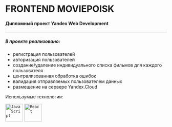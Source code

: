 # FRONTEND MOVIEPOISK
#### Дипломный проект Yandex Web Development
----
##### В проекте реализовано: 

- регистрация пользователей
- авторизация пользователей
- создание/удаление индивидуального списка фильмов для каждого пользователя
- централизованная обработка ошибок
- валидация отправляемых пользователем данных
- размещение на сервере Yandex.Cloud

Использумые технологии:
<div>
	<code><img width="55" src="https://user-images.githubusercontent.com/25181517/117447155-6a868a00-af3d-11eb-9cfe-245df15c9f3f.png" alt="JavaScript" title="JavaScript"/></code>
	<code><img width="55" src="https://user-images.githubusercontent.com/25181517/183897015-94a058a6-b86e-4e42-a37f-bf92061753e5.png" alt="React" title="React"/></code>
</div>

